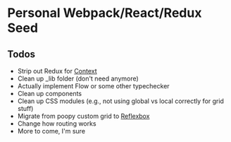 # Personal Webpack/React/Redux Seed 
## Todos
* Strip out Redux for [Context](https://reactjs.org/docs/context.html) 
* Clean up _lib folder (don't need anymore)
* Actually implement Flow or some other typechecker
* Clean up components
* Clean up CSS modules (e.g., not using global vs local correctly for grid stuff)
* Migrate from poopy custom grid to [Reflexbox](https://github.com/jxnblk/reflexbox)
* Change how routing works
* More to come, I'm sure

